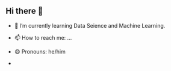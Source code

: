 ## Hi there 👋

<!--
**VaibhavPrakash0503/VaibhavPrakash0503** is a ✨ _special_ ✨ repository because its `README.md` (this file) appears on your GitHub profile.

Here are some ideas to get you started:
- 👯 I’m looking to collaborate on ...
- 🤔 I’m looking for help with ...
- 💬 Ask me about ...
- 🔭 I’m currently working on ...
- ⚡ Fun fact: ...
-->
- 🌱 I’m currently learning Data Seience and Machine Learning.

- 📫 How to reach me: ...
- 😄 Pronouns: he/him
- 


